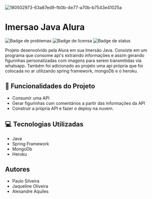 ![180502973-63a87ed9-fb0b-4e77-a70b-b7543e41025a](https://user-images.githubusercontent.com/29707859/181015859-d6bed264-8eb3-431d-a77d-a608529b575f.jpg)
# <h1 aling="center">Imersao Java Alura</h1>


![Badge de problemas](https://img.shields.io/github/issues/felintob/Imersao-Alura)
![Badge de licensa](https://img.shields.io/badge/license-public-blue)
![Badge de status](https://img.shields.io/badge/status-finished-green)

Projeto desenvolvido pela Alura em sua Imersão Java. Consiste em um programa que consome api's extraindo informações e assim gerando figurinhas personalizadas com imagens para serem transmitidas via whatsapp. Também foi adicionado ao projeto uma api própria que foi colocada no ar utilizando spring framework, mongoDb e o heroku.


## :hammer: Funcionalidades do Projeto
- Consumir uma API
- Gerar figurinhas com comentários a partir das informações da API
- Construir a própria API e fazer o deploy na nuvem.


## 💻 Tecnologias Utilizadas
- Java
- Spring Framework
- MongoDb
- Heroku


## Autores
- Paulo Silveira
- Jaqueline Oliveira
- Alexandre Aquiles
